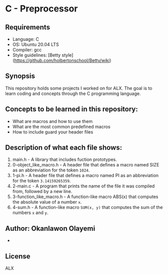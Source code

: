 # C - Preprocessor

## Requirements
* Language: C
* OS: Ubuntu 20.04 LTS
* Compiler: gcc
* Style guidelines: [Betty style] (https://github.com/holbertonschool/Betty/wiki)

## Synopsis
This repository holds some projects I worked on for ALX. The goal is to learn coding and concepts through the C programming language.

## Concepts to be learned in this repository:
* What are macros and how to use them
* What are the most common predefined macros
* How to include guard your header files

## Description of what each file shows:
1. main.h - A library that includes fuction prototypes.
2. 0-object_like_macro.h - A header file that defines a macro named SIZE as an abbreviation for the token `1024`.
3. 1-pi.h - A header file that defines a macro named PI as an abbreviation for the token `3.14159265359`.
4. 2-main.c - A program that prints the name of the file it was compiled from, followed by a new line.
5. 3-function_like_macro.h - A function-like macro ABS(x) that computes the absolute value of a number `x`.
6. 4-sum.h - A function-like macro `SUM(x, y)` that computes the sum of the numbers `x` and `y`.

## Author: Okanlawon Olayemi
*

## License
ALX